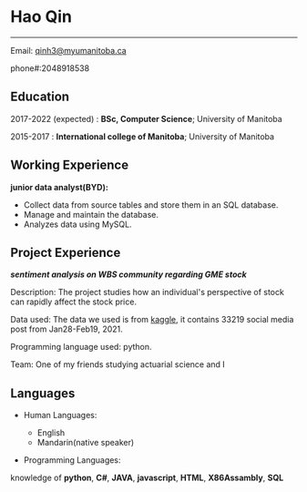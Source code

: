 Hao Qin
============

-------------------     ----------------------------
Email: qinh3@myumanitoba.ca

phone#:2048918538


Education
---------

2017-2022 (expected)
:   **BSc, Computer Science**; University of Manitoba

 

2015-2017
:   **International college of Manitoba**; University of Manitoba



Working Experience
----------

**junior data analyst(BYD):**
- Collect data from source tables and store them in an SQL database.
- Manage and maintain the database.
- Analyzes data using MySQL.


Project Experience
--------------------
_**sentiment analysis on WBS community regarding GME stock**_

Description: The project studies how an individual's perspective of stock can rapidly affect the stock price.

Data used: The data we used is from [kaggle](https://www.kaggle.com/datasets), it contains 33219 social media post from Jan28-Feb19, 2021.

Programming language used: python.

Team: One of my friends studying actuarial science and I


Languages
----------------------------------------

* Human Languages:

     * English
     * Mandarin(native speaker)

* Programming Languages:

knowledge of **python**, **C#**, **JAVA**, **javascript**, **HTML**, **X86Assambly**, **SQL**
